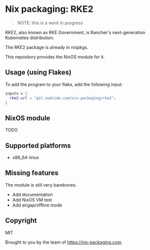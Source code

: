 # Nix packaging: RKE2

> NOTE: this is a work in progress

RKE2, also known as RKE Government, is Rancher's next-generation Kubernetes distribution.

The RKE2 package is already in nixpkgs.

This repository provides the NixOS module for it.

## Usage (using Flakes)

To add the program to your flake, add the following input:

```nix
inputs = {
  rke2.url = "git.numtide.com/nix-packaging/rke2";
}
```

## NixOS module

TODO

## Supported platforms

* x86_64-linux

## Missing features

The module is still very barebones.

* Add documentation
* Add NixOS VM test
* Add airgap/offline mode

## Copyright

MIT

Brought to you by the team of <https://nix-packaging.com>.

